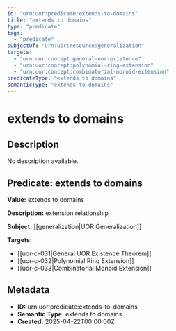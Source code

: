 ```yaml
---
id: "urn:uor:predicate:extends-to-domains"
title: "extends to domains"
type: "predicate"
tags:
  - "predicate"
subjectOf: "urn:uor:resource:generalization"
targets:
  - "urn:uor:concept:general-uor-existence"
  - "urn:uor:concept:polynomial-ring-extension"
  - "urn:uor:concept:combinatorial-monoid-extension"
predicateType: "extends to domains"
semanticType: "extends to domains"
---
```


# extends to domains

## Description

No description available.

## Predicate: extends to domains

**Value:** extends to domains

**Description:** extension relationship

**Subject:** [[generalization|UOR Generalization]]

**Targets:**

- [[uor-c-031|General UOR Existence Theorem]]
- [[uor-c-032|Polynomial Ring Extension]]
- [[uor-c-033|Combinatorial Monoid Extension]]

## Metadata

- **ID:** urn:uor:predicate:extends-to-domains
- **Semantic Type:** extends to domains
- **Created:** 2025-04-22T00:00:00Z
